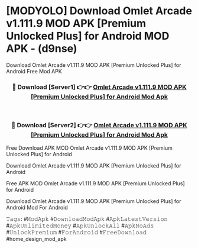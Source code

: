 # [MODYOLO] Download Omlet Arcade v1.111.9 MOD APK [Premium Unlocked Plus] for Android MOD APK - (d9nse)
Download Omlet Arcade v1.111.9 MOD APK [Premium Unlocked Plus] for Android Free Mod APK

<div align="center">
<h3>🔴 Download [Server1] 👉👉 <a href="https://apk-comot.site?title=Omlet_Arcade_v1.111.9_MOD_APK_[Premium_Unlocked_Plus]_for_Android">Omlet Arcade v1.111.9 MOD APK [Premium Unlocked Plus] for Android Mod Apk</a></h3><br>

<h3>🔴 Download [Server2] 👉👉 <a href="https://apk-comot.site?title=Omlet_Arcade_v1.111.9_MOD_APK_[Premium_Unlocked_Plus]_for_Android">Omlet Arcade v1.111.9 MOD APK [Premium Unlocked Plus] for Android Mod Apk</a></h3>
</div>


Free Download APK MOD Omlet Arcade v1.111.9 MOD APK [Premium Unlocked Plus] for Android

Download Omlet Arcade v1.111.9 MOD APK [Premium Unlocked Plus] for Android 

Free APK MOD Omlet Arcade v1.111.9 MOD APK [Premium Unlocked Plus] for Android 

Download Omlet Arcade v1.111.9 MOD APK [Premium Unlocked Plus] for Android Mod For Android

𝚃𝚊𝚐𝚜: #𝙼𝚘𝚍𝙰𝚙𝚔 #𝙳𝚘𝚠𝚗𝚕𝚘𝚊𝚍𝙼𝚘𝚍𝙰𝚙𝚔 #𝙰𝚙𝚔𝙻𝚊𝚝𝚎𝚜𝚝𝚅𝚎𝚛𝚜𝚒𝚘𝚗 #𝙰𝚙𝚔𝚄𝚗𝚕𝚒𝚖𝚒𝚝𝚎𝚍𝙼𝚘𝚗𝚎𝚢 #𝙰𝚙𝚔𝚄𝚗𝚕𝚘𝚌𝚔𝙰𝚕𝚕 #𝙰𝚙𝚔𝙽𝚘𝙰𝚍𝚜 #𝚄𝚗𝚕𝚘𝚌𝚔𝙿𝚛𝚎𝚖𝚒𝚞𝚖 #𝙵𝚘𝚛𝙰𝚗𝚍𝚛𝚘𝚒𝚍 #𝙵𝚛𝚎𝚎𝙳𝚘𝚠𝚗𝚕𝚘𝚊𝚍 #home_design_mod_apk